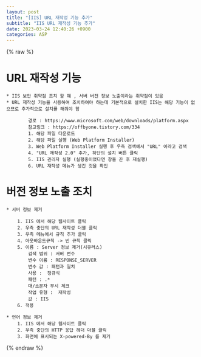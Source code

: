 ```yaml
---  
layout: post  
title: "[IIS] URL 재작성 기능 추가"  
subtitle: "IIS URL 재작성 기능 추가"  
date: 2023-03-24 12:40:26 +0900  
categories: ASP  
---  
```

{% raw %}  
# URL 재작성 기능  
  
	* IIS 보안 취약점 조치 할 떄 , 서버 버전 정보 노출이라는 취약점이 있음  
	* URL 재작성 기능을 사용하여 조치하여야 하는데 기본적으로 설치한 IIS는 해당 기능이 없으므로 추가적으로 설치를 해줘야 함  
  
			경로 : https://www.microsoft.com/web/downloads/platform.aspx  
			참고링크 : https://offbyone.tistory.com/334  
			1. 해당 파일 다운로드  
			2. 해당 파일 실행 (Web Platform Installer)  
			3. Web Platform Installer 실행 후 우측 검색에서 "URL" 이라고 검색  
			4. "URL 재작성 2.0" 추가, 하단의 설치 버튼 클릭  
			5. IIS 관리자 실행 (실행중이였다면 창을 끈 후 재실행)  
			6. URL 재작성 메뉴가 생긴 것을 확인  
  
# 버전 정보 노출 조치  
	* 서버 정보 제거  
  
		1. IIS 에서 해당 웹사이트 클릭  
		2. 우측 중단의 URL 재작성 더블 클릭  
		3. 우측 메뉴에서 규칙 추가 클릭  
		4. 아웃바운드규칙 -> 빈 규칙 클릭  
		5. 이름 : Server 정보 제거(시큐러스)  
			검색 범위 : 서버 변수  
			변수 이름 : RESPONSE_SERVER  
			변수 값 : 패턴과 일치  
			사용 :  정규식  
			패턴 : .*  
			대/소문자 무시 체크  
			작업 유형 :  재작성  
			값 : IIS  
		6. 적용  
  
	* 언어 정보 제거  
		1. IIS 에서 해당 웹사이트 클릭  
		2. 우측 중단의 HTTP 응답 헤더 더블 클릭  
		3. 화면에 표시되는 X-powered-By 를 제거  
  
{% endraw %}